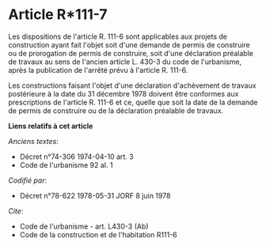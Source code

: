 # Article R*111-7

Les dispositions de l'article R. 111-6 sont applicables aux projets de construction ayant fait l'objet soit d'une demande de
permis de construire ou de prorogation de permis de construire, soit d'une déclaration préalable de travaux au sens de
l'ancien article L. 430-3 du code de l'urbanisme, après la publication de l'arrêté prévu à l'article R. 111-6.

Les constructions faisant l'objet d'une déclaration d'achèvement de travaux postérieure à la date du 31 décembre 1978 doivent
être conformes aux prescriptions de l'article R. 111-6 et ce, quelle que soit la date de la demande de permis de construire
ou de la déclaration préalable de travaux.

**Liens relatifs à cet article**

_Anciens textes_:

  - Décret n°74-306 1974-04-10 art. 3
  - Code de l'urbanisme 92 al. 1

_Codifié par_:

  - Décret n°78-622 1978-05-31 JORF 8 juin 1978

_Cite_:

  - Code de l'urbanisme - art. L430-3 (Ab)
  - Code de la construction et de l'habitation R111-6
